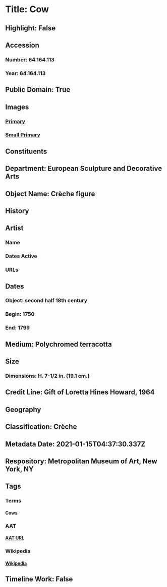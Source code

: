 # Title: Cow
## Highlight: False
## Accession
### Number: 64.164.113
### Year: 64.164.113
## Public Domain: True
## Images
### [Primary](https://images.metmuseum.org/CRDImages/es/original/LC-64_164_113.jpg)
### [Small Primary](https://images.metmuseum.org/CRDImages/es/web-large/LC-64_164_113.jpg)
## Constituents
## Department: European Sculpture and Decorative Arts
## Object Name: Crèche figure
## History
## Artist
### Name
### Dates Active
### URLs
## Dates
### Object: second half 18th century
### Begin: 1750
### End: 1799
## Medium: Polychromed terracotta
## Size
### Dimensions: H. 7-1/2 in. (19.1 cm.)
## Credit Line: Gift of Loretta Hines Howard, 1964
## Geography
## Classification: Crèche
## Metadata Date: 2021-01-15T04:37:30.337Z
## Respository: Metropolitan Museum of Art, New York, NY
## Tags
### Terms
#### Cows
### AAT
#### [AAT URL](http://vocab.getty.edu/page/aat/300250120)
### Wikipedia
#### [Wikipedia]()
## Timeline Work: False